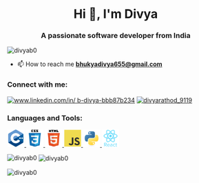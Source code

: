 <h1 align="center">Hi 👋, I'm Divya</h1>
<h3 align="center">A passionate software developer from India</h3>

<p align="left"> <img src="https://komarev.com/ghpvc/?username=divyab0&label=Profile%20views&color=0e75b6&style=flat" alt="divyab0" /> </p>

- 📫 How to reach me **bhukyadivya655@gmail.com**

<h3 align="left">Connect with me:</h3>
<p align="left">
<a href="https://linkedin.com/in/www.linkedin.com/in/ b-divya-bbb87b234" target="blank"><img align="center" src="https://raw.githubusercontent.com/rahuldkjain/github-profile-readme-generator/master/src/images/icons/Social/linked-in-alt.svg" alt="www.linkedin.com/in/ b-divya-bbb87b234" height="30" width="40" /></a>
<a href="https://instagram.com/divyarathod_9119" target="blank"><img align="center" src="https://raw.githubusercontent.com/rahuldkjain/github-profile-readme-generator/master/src/images/icons/Social/instagram.svg" alt="divyarathod_9119" height="30" width="40" /></a>
</p>

<h3 align="left">Languages and Tools:</h3>
<p align="left"> <a href="https://www.w3schools.com/cpp/" target="_blank" rel="noreferrer"> <img src="https://raw.githubusercontent.com/devicons/devicon/master/icons/cplusplus/cplusplus-original.svg" alt="cplusplus" width="40" height="40"/> </a> <a href="https://www.w3schools.com/css/" target="_blank" rel="noreferrer"> <img src="https://raw.githubusercontent.com/devicons/devicon/master/icons/css3/css3-original-wordmark.svg" alt="css3" width="40" height="40"/> </a> <a href="https://www.w3.org/html/" target="_blank" rel="noreferrer"> <img src="https://raw.githubusercontent.com/devicons/devicon/master/icons/html5/html5-original-wordmark.svg" alt="html5" width="40" height="40"/> </a> <a href="https://developer.mozilla.org/en-US/docs/Web/JavaScript" target="_blank" rel="noreferrer"> <img src="https://raw.githubusercontent.com/devicons/devicon/master/icons/javascript/javascript-original.svg" alt="javascript" width="40" height="40"/> </a> <a href="https://www.python.org" target="_blank" rel="noreferrer"> <img src="https://raw.githubusercontent.com/devicons/devicon/master/icons/python/python-original.svg" alt="python" width="40" height="40"/> </a> <a href="https://reactjs.org/" target="_blank" rel="noreferrer"> <img src="https://raw.githubusercontent.com/devicons/devicon/master/icons/react/react-original-wordmark.svg" alt="react" width="40" height="40"/> </a> </p>

<p><img align="left" src="https://github-readme-stats.vercel.app/api/top-langs?username=divyab0&show_icons=true&locale=en&layout=compact" alt="divyab0" /></p>

<p>&nbsp;<img align="center" src="https://github-readme-stats.vercel.app/api?username=divyab0&show_icons=true&locale=en" alt="divyab0" /></p>

<p><img align="center" src="https://github-readme-streak-stats.herokuapp.com/?user=divyab0&" alt="divyab0" /></p>

